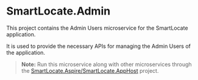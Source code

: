 # SmartLocate.Admin

This project contains the Admin Users microservice for the SmartLocate application.

It is used to provide the necessary APIs for managing the Admin Users of the application.

> **Note:** Run this microservice along with other microservices through the [SmartLocate.Aspire/SmartLocate.AppHost](../SmartLocate.Aspire/README.md) project.